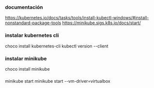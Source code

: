 
### documentación
https://kubernetes.io/docs/tasks/tools/install-kubectl-windows/#install-nonstandard-package-tools
https://minikube.sigs.k8s.io/docs/start/


### instalar kubernetes cli
choco install kubernetes-cli
kubectl version --client

### instalar minikube
choco install minikube

###
minikube start
minikube start --vm-driver=virtualbox
